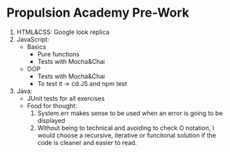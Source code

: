 # Propulsion Academy Pre-Work

1. HTML&CSS: Google look replica 
2. JavaScript:
    - Basics 
        * Pure functions
        * Tests with Mocha&Chai
    - OOP
        * Tests with Mocha&Chai
        * To test it -> cd JS and npm test
3. Java:
    - JUnit tests for all exercises
    - Food for thought:
        1. System.err makes sense to be used when an error is going to be displayed
        2. Without being to technical and avoiding to check O notation, I would choose a recursive, iterative or funcitonal solution if the code is cleaner and easier to read.
